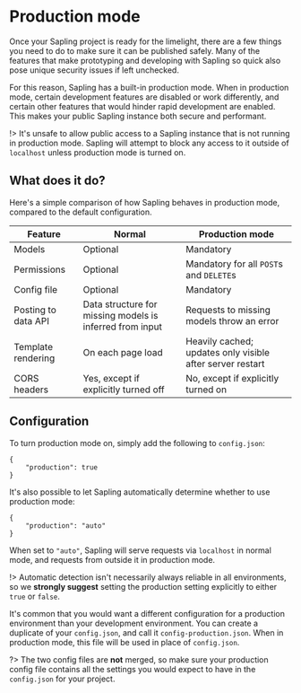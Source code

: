 # Production mode

Once your Sapling project is ready for the limelight, there are a few things you need to do to make sure it can be published safely.  Many of the features that make prototyping and developing with Sapling so quick also pose unique security issues if left unchecked.

For this reason, Sapling has a built-in production mode.  When in production mode, certain development features are disabled or work differently, and certain other features that would hinder rapid development are enabled.  This makes your public Sapling instance both secure and performant.

!> It's unsafe to allow public access to a Sapling instance that is not running in production mode.  Sapling will attempt to block any access to it outside of `localhost` unless production mode is turned on.


## What does it do?

Here's a simple comparison of how Sapling behaves in production mode, compared to the default configuration.

| Feature              | Normal                                                    | Production mode                                            |
|----------------------|-----------------------------------------------------------|------------------------------------------------------------|
| Models               | Optional                                                  | Mandatory                                                  |
| Permissions          | Optional                                                  | Mandatory for all `POST`s and `DELETE`s                    |
| Config file          | Optional                                                  | Mandatory                                                  |
| Posting to data API  | Data structure for missing models is inferred from input  | Requests to missing models throw an error                  |
| Template rendering   | On each page load                                         | Heavily cached; updates only visible after server restart  |
| CORS headers         | Yes, except if explicitly turned off                      | No, except if explicitly turned on                         |


## Configuration

To turn production mode on, simply add the following to `config.json`:

    {
        "production": true
    }

It's also possible to let Sapling automatically determine whether to use production mode:

    {
        "production": "auto"
    }

When set to `"auto"`, Sapling will serve requests via `localhost` in normal mode, and requests from outside it in production mode.

!> Automatic detection isn't necessarily always reliable in all environments, so we **strongly suggest** setting the production setting explicitly to either `true` or `false`.

It's common that you would want a different configuration for a production environment than your development environment.  You can create a duplicate of your `config.json`, and call it `config-production.json`.  When in production mode, this file will be used in place of `config.json`.

?> The two config files are **not** merged, so make sure your production config file contains all the settings you would expect to have in the `config.json` for your project.